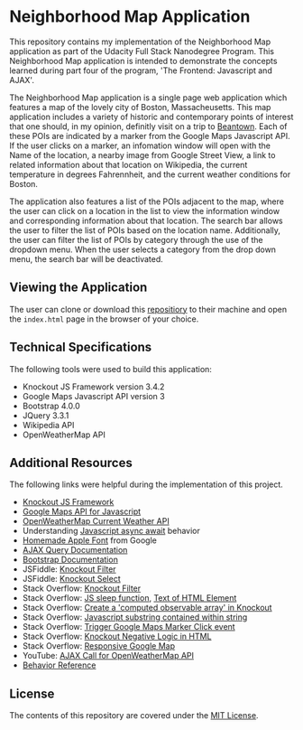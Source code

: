 # Neighborhood Map Application

This repository contains my implementation of the Neighborhood Map application as part of the Udacity Full Stack Nanodegree Program.
This Neighborhood Map application is intended to demonstrate the concepts learned during part four of the program, 'The Frontend: Javascript and AJAX'.

The Neighborhood Map application is a single page web application which features a map of the lovely city of Boston, Massacheusetts. This map application includes a variety of historic and contemporary points of interest that one should, in my opinion, definitly visit on a trip to [Beantown](https://en.wikipedia.org/wiki/Boston_nicknames). Each of these POIs are indicated by a marker from the Google Maps Javascript API. If the user clicks on a marker, an infomation window will open with the Name of the location, a nearby image from Google Street View, a link to related information about that location on Wikipedia, the current temperature in degrees Fahrennheit, and the current weather conditions for Boston.

The application also features a list of the POIs adjacent to the map, where the user can click on a location in the list to view the information window and corresponding information about that location. The search bar allows the user to filter the list of POIs based on the location name. Additionally, the user can filter the list of POIs by category through the use of the dropdown menu. When the user selects a category from the drop down menu, the search bar will be deactivated.

## Viewing the Application

The user can clone or download this [repositiory](https://github.com/sjcorreia/neighborhood-map) to their machine and open the `index.html` page in the browser of your choice.

## Technical Specifications

The following tools were used to build this application:

* Knockout JS Framework version 3.4.2
* Google Maps Javascript API version 3
* Bootstrap 4.0.0
* JQuery 3.3.1
* Wikipedia API
* OpenWeatherMap API

## Additional Resources

The following links were helpful during the implementation of this project.

* [Knockout JS Framework](http://knockoutjs.com/)
* [Google Maps API for Javascript](https://developers.google.com/maps/documentation/javascript/)
* [OpenWeatherMap Current Weather API](https://openweathermap.org/current)
* Understanding [Javascript async await](https://ponyfoo.com/articles/understanding-javascript-async-await) behavior
* [Homemade Apple Font](https://fonts.google.com/specimen/Homemade+Apple?selection.family=Homemade+Apple) from Google
* [AJAX Query Documentation](http://api.jquery.com/jQuery.ajax/)
* [Bootstrap Documentation](https://getbootstrap.com/docs/4.0/utilities/colors/)
* JSFiddle: [Knockout Filter](http://jsfiddle.net/mythical/XJEzc/)
* JSFiddle: [Knockout Select](http://jsfiddle.net/9wZFk/)
* Stack Overflow: [Knockout Filter](https://stackoverflow.com/questions/29551997/knockout-search-filter)
* Stack Overflow: [JS sleep function](https://stackoverflow.com/questions/951021/what-is-the-javascript-version-of-sleep?utm_medium=organic&utm_source=google_rich_qa&utm_campaign=google_rich_qa), [Text of HTML Element](https://stackoverflow.com/questions/1358810/how-do-i-change-the-text-of-a-span-element-in-javascript?utm_medium=organic&utm_source=google_rich_qa&utm_campaign=google_rich_qa)
* Stack Overflow: [Create a 'computed observable array' in Knockout](https://stackoverflow.com/questions/11298816/how-to-create-a-computed-observable-array-in-knockout)
* Stack Overflow: [Javascript substring contained within string](https://stackoverflow.com/questions/1789945/how-to-check-whether-a-string-contains-a-substring-in-javascript)
* Stack Overflow: [Trigger Google Maps Marker Click event](https://stackoverflow.com/questions/2730929/how-to-trigger-the-onclick-event-of-a-marker-on-a-google-maps-v3)
* Stack Overflow: [Knockout Negative Logic in HTML](https://stackoverflow.com/questions/10114472/is-it-possible-to-data-bind-visible-to-the-negation-of-a-boolean-viewmodel)
* Stack Overflow: [Responsive Google Map](https://stackoverflow.com/questions/15421369/responsive-google-map)
* YouTube: [AJAX Call for OpenWeatherMap API](https://www.youtube.com/watch?v=KT6Jaxl0JM4)
* [Behavior Reference](https://github.com/AanyaP/Neighborhood-Map)

## License

The contents of this repository are covered under the [MIT License](LICENSE).